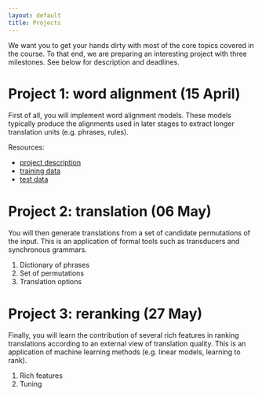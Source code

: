 ```yaml
---
layout: default
title: Projects
---
```


We want you to get your hands dirty with most of the core topics covered in the course. 
To that end, we are preparing an interesting project with three milestones. 
See below for description and deadlines.


# Project 1: word alignment (15 April)

First of all, you will implement word alignment models. These models typically produce the alignments used in later stages to extract longer translation units (e.g. phrases, rules).

Resources:

* [project description](resources/project1/project1.pdf)
* [training data](resources/project1/training.tar.gz)
* [test data](resources/project1/testing.tar.gz)

# Project 2: translation (06 May)

You will then generate translations from a set of candidate permutations of the input. This is an application of formal tools such as transducers and synchronous grammars.

1. Dictionary of phrases
2. Set of permutations
3. Translation options

# Project 3: reranking (27 May)

Finally, you will learn the contribution of several rich features in ranking translations according to an external view of translation quality.
This is an application of machine learning methods (e.g. linear models, learning to rank).

1. Rich features
2. Tuning
